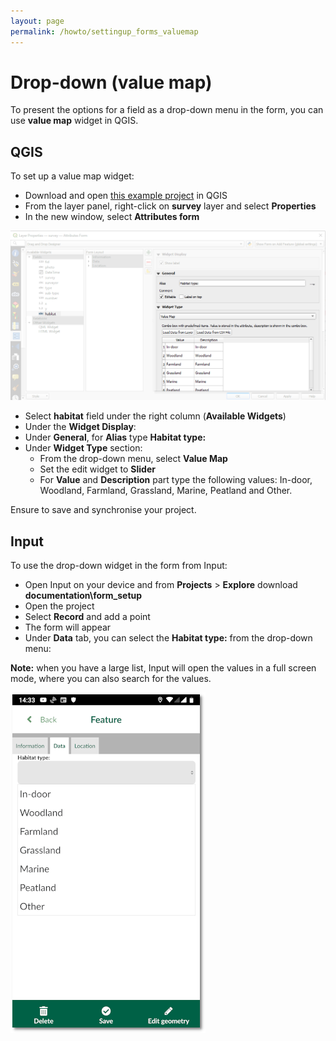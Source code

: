 ```yaml
---
layout: page
permalink: /howto/settingup_forms_valuemap
---
```

# Drop-down (value map)
To present the options for a field as a drop-down menu in the form, you can use **value map** widget in QGIS.

## QGIS

To set up a value map widget:

  - Download and open [this example project](https://public.cloudmergin.com/projects/documentation/form_setup/tree) in QGIS
  - From the layer panel, right-click on **survey** layer and select **Properties**
  - In the new window, select **Attributes form**

![photos](../images/qgis_forms_valuemap.png)

  - Select **habitat** field under the right column (**Available Widgets**)
  - Under the **Widget Display**:
  - Under **General**, for **Alias** type **Habitat type:**
  - Under **Widget Type** section:
    - From the drop-down menu, select **Value Map**
    - Set the edit widget to **Slider**
    - For **Value** and **Description** part type the following values: In-door, Woodland, Farmland, Grassland, Marine, Peatland and Other.

Ensure to save and synchronise your project.

## Input

To use the drop-down widget in the form from Input:

- Open Input on your device and from **Projects** > **Explore** download **documentation\form_setup**
- Open the project
- Select **Record** and add a point
- The form will appear
- Under **Data** tab, you can select the **Habitat type:** from the drop-down menu:

**Note:** when you have a large list, Input will open the values in a full screen mode, where you can also search for the values.

![slider](../images/input_forms_valuemap.png)
